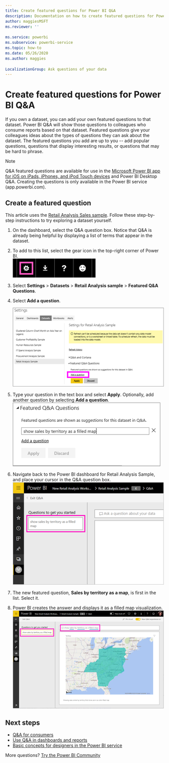 ```yaml
---
title: Create featured questions for Power BI Q&A
description: Documentation on how to create featured questions for Power BI Q&A
author: maggiesMSFT
ms.reviewer: ''

ms.service: powerbi
ms.subservice: powerbi-service
ms.topic: how-to
ms.date: 05/26/2020
ms.author: maggies

LocalizationGroup: Ask questions of your data
---
```

# Create featured questions for Power BI Q&A
If you own a dataset, you can add your own featured questions to that dataset. Power BI Q&A will show those questions to colleagues who consume reports based on that dataset.  Featured questions give your colleagues ideas about the types of questions they can ask about the dataset. The featured questions you add are up to you -- add popular questions, questions that display interesting results, or questions that may be hard to phrase.


> [!NOTE]
> Q&A featured questions are available for use in the [Microsoft Power BI app for iOS on iPads, iPhones, and iPod Touch devices](../consumer/mobile/mobile-apps-ios-qna.md) and Power BI Desktop Q&A. Creating the questions is only available in the Power BI service (app.powerbi.com).
> 

## Create a featured question

This article uses the [Retail Analysis Sales sample](sample-datasets.md). Follow these step-by-step instructions to try exploring a dataset yourself.

1. On the dashboard, select the Q&A question box.   Notice that Q&A is already being helpful by displaying a list of terms that appear in the dataset.
2. To add to this list, select the gear icon in the top-right corner of Power BI.  
   ![gear icon](media/service-q-and-a-create-featured-questions/pbi_gearicon2.jpg)
3. Select **Settings** &gt; **Datasets** &gt; **Retail Analysis sample** &gt; **Featured Q&A Questions**.  
4. Select **Add a question**.
   
   ![Settings menu](media/service-q-and-a-create-featured-questions/power-bi-settings.png)
5. Type your question in the text box and select **Apply**.   Optionally, add another question by selecting **Add a question**.  
   ![Featured Q&A Questions pane](media/service-q-and-a-create-featured-questions/power-bi-type-featured-question.png)
6. Navigate back to the Power BI dashboard for Retail Analysis Sample, and place your cursor in the Q&A question box.   
   ![Q&A question box with featured question](media/service-q-and-a-create-featured-questions/power-bi-qna-featured-question-to-start.png)
7. The new featured question, **Sales by territory as a map**, is first in the list. Select it.  
8. Power BI creates the answer and displays it as a filled map visualization.  
   ![Q&A featured question answered: map visualization](media/service-q-and-a-create-featured-questions/power-bi-qna-featured-question.png)

## Next steps

- [Q&A for consumers](../consumer/end-user-q-and-a.md)  
- [Use Q&A in dashboards and reports](power-bi-tutorial-q-and-a.md)  
- [Basic concepts for designers in the Power BI service](../fundamentals/service-basic-concepts.md)  

More questions? [Try the Power BI Community](https://community.powerbi.com/)
